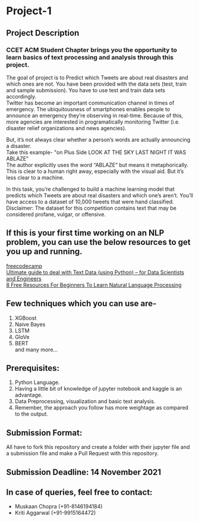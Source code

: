 # Project-1
## Project Description <br />
###  CCET ACM Student Chapter brings you the opportunity to learn basics of text processing and analysis through this project. <br />
The goal of project is to Predict which Tweets are about real disasters and which ones are not. You have been provided with the data sets (test, train and sample submission). You have to use test and train data sets accordingly. <br />
Twitter has become an important communication channel in times of emergency.
The ubiquitousness of smartphones enables people to announce an emergency they’re observing in real-time. Because of this, more agencies are interested in programatically monitoring Twitter (i.e. disaster relief organizations and news agencies). <br />

But, it’s not always clear whether a person’s words are actually announcing a disaster. <br />
Take this example- "on Plus Side LOOK AT THE SKY LAST NIGHT IT WAS ABLAZE"<br />
The author explicitly uses the word “ABLAZE” but means it metaphorically. This is clear to a human right away, especially with the visual aid. But it’s less clear to a machine.

In this task, you’re challenged to build a machine learning model that predicts which Tweets are about real disasters and which one’s aren’t. You’ll have access to a dataset of 10,000 tweets that were hand classified. Disclaimer: The dataset for this competition contains text that may be considered profane, vulgar, or offensive.<br />

## If this is your first time working on an NLP problem, you can use the below resources to get you up and running. <br />

[freecodecamp](https://www.freecodecamp.org/)<br />
[Ultimate guide to deal with Text Data (using Python) – for Data Scientists and Engineers](https://www.analyticsvidhya.com/blog/2018/02/the-different-methods-deal-text-data-predictive-python/)<br />
[8 Free Resources For Beginners To Learn Natural Language Processing](https://analyticsindiamag.com/8-free-resources-for-beginners-to-learn-natural-language-processing/)<br />

## Few techniques which you can use are-<br />
1) XGBoost<br />
2) Naive Bayes<br />
3) LSTM<br />
4) GloVe<br />
5) BERT<br />
and many more...<br />


## Prerequisites:<br />
1) Python Language. <br />
2) Having a little bit of knowledge of jupyter notebook and kaggle is an advantage. <br />
3) Data Preprocessing, visualization and basic text analysis.<br />
4) Remember, the approach you follow has more weightage as compared to the output.<br />

## Submission Format:<br />
All have to fork this repository and create a folder with their jupyter file and a submission file and make a Pull Request with this repository.<br />

## Submission Deadline: 14 November 2021<br />

## In case of queries, feel free to contact:<br />
- Muskaan Chopra (+91-8146194184)<br />
- Kriti Aggarwal (+91-9915164472)<br />

